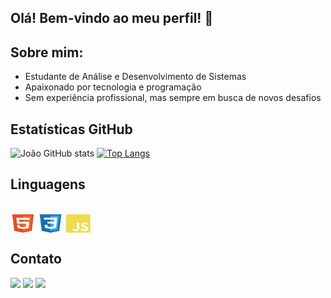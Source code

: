## Olá! Bem-vindo ao meu perfil! 👋

## Sobre mim:
- Estudante de Análise e Desenvolvimento de Sistemas
- Apaixonado por tecnologia e programação
- Sem experiência profissional, mas sempre em busca de novos desafios

## Estatísticas GitHub
![João GitHub stats](https://github-readme-stats.vercel.app/api?username=JoaoM5&show_icons=true&theme=merko)
[![Top Langs](https://github-readme-stats.vercel.app/api/top-langs/?username=JoaoM5&theme=merko)](https://github.com/anuraghazra/github-readme-stats)

##

## Linguagens
<div style="display: inline_block"><br>
  <img align="center" alt="HTML" height="30" width="40" src="https://raw.githubusercontent.com/devicons/devicon/master/icons/html5/html5-original.svg">
  <img align="center" alt="CSS" height="30" width="40" src="https://raw.githubusercontent.com/devicons/devicon/master/icons/css3/css3-original.svg">
  <img align="center" alt="Js" height="30" width="40" src="https://raw.githubusercontent.com/devicons/devicon/master/icons/javascript/javascript-plain.svg">
</div>

##

## Contato
<div> 
  <a href="https://instagram.com/joaopmennezes" target="_blank"><img src="https://img.shields.io/badge/-Instagram-%23E4405F?style=for-the-badge&logo=instagram&logoColor=white" target="_blank"></a> 
  <a href = "mailto:joaojpma5@gmail.com"><img src="https://img.shields.io/badge/-Gmail-%23333?style=for-the-badge&logo=gmail&logoColor=white" target="_blank"></a>
  <a href="https://www.linkedin.com/in/joaojpma/" target="_blank"><img src="https://img.shields.io/badge/-LinkedIn-%230077B5?style=for-the-badge&logo=linkedin&logoColor=white" target="_blank"></a>   
</div>
